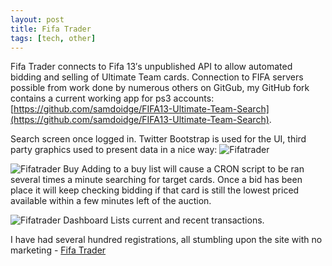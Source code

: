 ```yaml
---
layout: post
title: Fifa Trader
tags: [tech, other]
---
```


Fifa Trader connects to Fifa 13′s unpublished API to allow automated bidding and selling of Ultimate Team cards. Connection to FIFA servers possible from work done by numerous others on GitGub, my GitHub fork contains a current working app for ps3 accounts: [https://github.com/samdoidge/FIFA13-Ultimate-Team-Search](https://github.com/samdoidge/FIFA13-Ultimate-Team-Search).


Search screen once logged in. Twitter Bootstrap is used for the UI, third party graphics used to present data in a nice way:
![Fifatrader](/assets/fifatrader.png)


![Fifatrader Buy](/assets/fifatrader-buy.png)
Adding to a buy list will cause a CRON script to be ran several times a minute searching for target cards. Once a bid has been place it will keep checking bidding if that card is still the lowest priced available within a few minutes left of the auction.

![Fifatrader Dashboard](/assets/fifatrader-dashboard.png)
Lists current and recent transactions.

I have had several hundred registrations, all stumbling upon the site with no marketing - [Fifa Trader](http://fifatrader.com)
